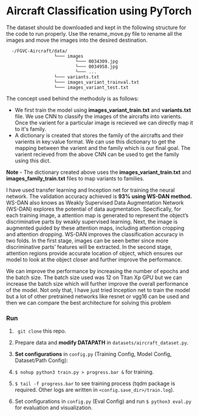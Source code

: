 # Aircraft Classification using PyTorch

The dataset should be downloaded and kept in the following structure for the code to run properly. Use the rename_move.py file to rename all the images and move the images into the desired destination.

```
  -/FGVC-Aircraft/data/
                  └─── images
                          └─── 0034309.jpg
                          └─── 0034958.jpg
                          └─── ...
                  └─── variants.txt
                  └─── images_variant_trainval.txt
                  └─── images_variant_test.txt
```
                 

The concept used behind the methodoly is as follows:
- We first train the model using **images_variant_train.txt** and **variants.txt** file. We use CNN to classify the images of the aircrafts into varients. Once the varient for a particular image is recieved we can directly map it to it's family.
- A dictionary is created that stores the family of the aircrafts and their varients in key:value format. We can use this dictionary to get the mapping between the varient and the family which is our final goal. The varient recieved from the above CNN can be used to get the family using this dict.

**Note** - The dictionary created above uses the **images_variant_train.txt** and **images_family_train.txt** files to map variants to families. 

I have used transfer learning and Inception net for training the neural network. The validation accuracy achieved is **93% using WS-DAN method.** 
WS-DAN also knows as Weakly Supervised Data Augmentation Network (WS-DAN) explores the potential of data augmentation. Specifically, for each training image, a  attention map is generated to represent the object’s discriminative parts by weakly supervised learning. Next, the image is augmented guided by these attention maps, including attention cropping and attention dropping. WS-DAN improves the classification accuracy in two folds. In the first stage, images can be seen better since more discriminative parts’ features will be extracted. In the second stage, attention regions provide accurate location of object, which ensures our model to look at the object closer and further improve the performance. 

We can improve the performance by increasing the number of epochs and the batch size. The batch size used was 12 on Titan Xp GPU but we can increase the batch size which will further improve the overall performance of the model. Not only that, I have just tried Inception net to train the model but a lot of other pretrained networks like resnet or vgg16 can be used and then we can compare the best architecture for solving this problem

### Run

1. ``` git clone``` this repo.

2. Prepare data and **modify DATAPATH** in ```datasets/aircraft_dataset.py```.

3. **Set configurations** in ```config.py``` (Training Config, Model Config, Dataset/Path Config):

4. ```$ nohup python3 train.py > progress.bar &``` for training.

5. ```$ tail -f progress.bar``` to see training process (tqdm package is required. Other logs are written in ```<config.save_dir>/train.log```).

6. Set configurations in ```config.py``` (Eval Config) and run ```$ python3 eval.py``` for evaluation and visualization.

